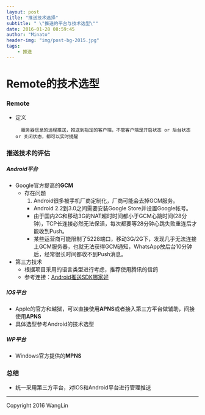 ```yaml
---
layout: post
title: "推送技术选择"
subtitle: " \"推送的平台与技术选型\""
date: 2016-01-28 08:59:45
author: "Minato"
header-img: "img/post-bg-2015.jpg"
tags:
    - 推送
---
```


# Remote的技术选型
<!-- *************************
# -*- coding:utf-8 -*-
# author: WangLin <276293337@qq.com>
# filename: Remote的技术选型.md
# description: TODO
# create date: 2016-01-28 08:59:45
************************** -->

### Remote
* 定义
    
        服务器信息的远程推送，推送到指定的客户端，不管客户端是开启状态 or 后台状态 or 关闭状态，都可以实时提醒

### 推送技术的评估

##### Android平台
* Google官方提高的**GCM**
    * 存在问题
        1. Android很多被手机厂商定制化，厂商可能会去掉GCM服务。
        + Android 2.2到3.0之间需要安装Google Store并设置Google帐号。
        + 由于国内2G和移动3G的NAT超时时间都小于GCM心跳时间(28分钟)，TCP长连接必然无法保活，每次都要等28分钟心跳失败重连后才能收到Push。
        + 某些运营商可能限制了5228端口，移动3G/2G下，发现几乎无法连接上GCM服务器，也就无法获得GCM通知，WhatsApp放后台10分钟后，经常很长时间都收不到Push消息。
* 第三方技术
    * 根据项目采用的语言类型进行考虑，推荐使用腾讯的信鸽
    * 参考连接：[Android推送SDK哪家好][url1]

##### IOS平台
* Apple的官方和越狱，可以直接使用**APNS**或者接入第三方平台做辅助，间接使用**APNS**
* 具体选型参考Android的技术选型

##### WP平台
* Windows官方提供的**MPNS**

### 总结
* 统一采用第三方平台，对IOS和Android平台进行管理推送


[url1]:https://www.zhihu.com/question/22354498

-------

Copyright 2016 WangLin